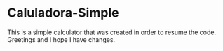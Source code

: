 # Caluladora-Simple
This is a simple calculator that was created in order to resume the code. Greetings and I hope I have changes.
